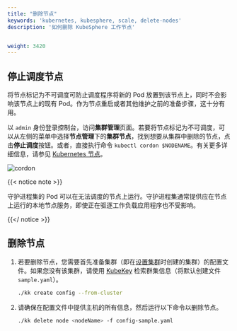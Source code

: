 ```yaml
---
title: "删除节点"
keywords: 'kubernetes, kubesphere, scale, delete-nodes'
description: '如何删除 KubeSphere 工作节点'


weight: 3420
---
```


## 停止调度节点

将节点标记为不可调度可防止调度程序将新的 Pod 放置到该节点上，同时不会影响该节点上的现有 Pod。作为节点重启或者其他维护之前的准备步骤，这十分有用。

以 `admin` 身份登录控制台，访问**集群管理**页面。若要将节点标记为不可调度，可以从左侧的菜单中选择**节点管理**下的**集群节点**，找到想要从集群中删除的节点，点击**停止调度**按钮。或者，直接执行命令 `kubectl cordon $NODENAME`。有关更多详细信息，请参见 [Kubernetes 节点](https://kubernetes.io/docs/concepts/architecture/nodes/)。

![cordon](/images/docs/zh-cn/installing-on-linux/add-and-delete-nodes/delete-nodes/cordon.png)

{{< notice note >}}

守护进程集的 Pod 可以在无法调度的节点上运行。守护进程集通常提供应在节点上运行的本地节点服务，即使正在驱逐工作负载应用程序也不受影响。

{{</ notice >}}

## 删除节点

1. 若要删除节点，您需要首先准备集群（即在[设置集群](../../introduction/multioverview/#1-create-an-example-configuration-file)时创建的集群）的配置文件。如果您没有该集群，请使用 [KubeKey](https://github.com/kubesphere/kubekey) 检索群集信息（将默认创建文件 `sample.yaml`）。

   ```bash
   ./kk create config --from-cluster
   ```

2. 请确保在配置文件中提供主机的所有信息，然后运行以下命令以删除节点。

   ```bash
   ./kk delete node <nodeName> -f config-sample.yaml
   ```
